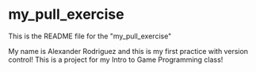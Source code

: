 # my_pull_exercise

This is the README file for the "my_pull_exercise"

My name is Alexander Rodriguez and this is my first practice with version control!
This is a project for my Intro to Game Programming class!
